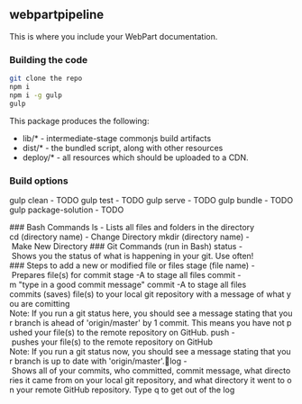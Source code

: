## webpartpipeline

This is where you include your WebPart documentation.

### Building the code

```bash
git clone the repo
npm i
npm i -g gulp
gulp
```

This package produces the following:

* lib/* - intermediate-stage commonjs build artifacts
* dist/* - the bundled script, along with other resources
* deploy/* - all resources which should be uploaded to a CDN.

### Build options

gulp clean - TODO
gulp test - TODO
gulp serve - TODO
gulp bundle - TODO
gulp package-solution - TODO

### Bash Commands
ls - Lists all files and folders in the directory
cd (directory name) - Change Directory
mkdir (directory name) - Make New Directory
### Git Commands (run in Bash)
status - Shows you the status of what is happening in your git. Use often!
### Steps to add a new or modified file or files
stage (file name) - Prepares file(s) for commit
stage -A to stage all files
commit -m "type in a good commit message"
commit -A to stage all files
commits (saves) file(s) to your local git repository with a message of what you are comitting
Note: If you run a git status here, you should see a message stating that your branch is ahead of 'origin/master' by 1 commit. This means you have not pushed your file(s) to the remote repository on GitHub.
push - pushes your file(s) to the remote repository on GitHub
Note: If you run a git status now, you should see a message stating that your branch is up to date with 'origin/master'.log - Shows all of your commits, who committed, commit message, what directories it came from on your local git repository, and what directory it went to on your remote GitHub repository. Type q to get out of the log
